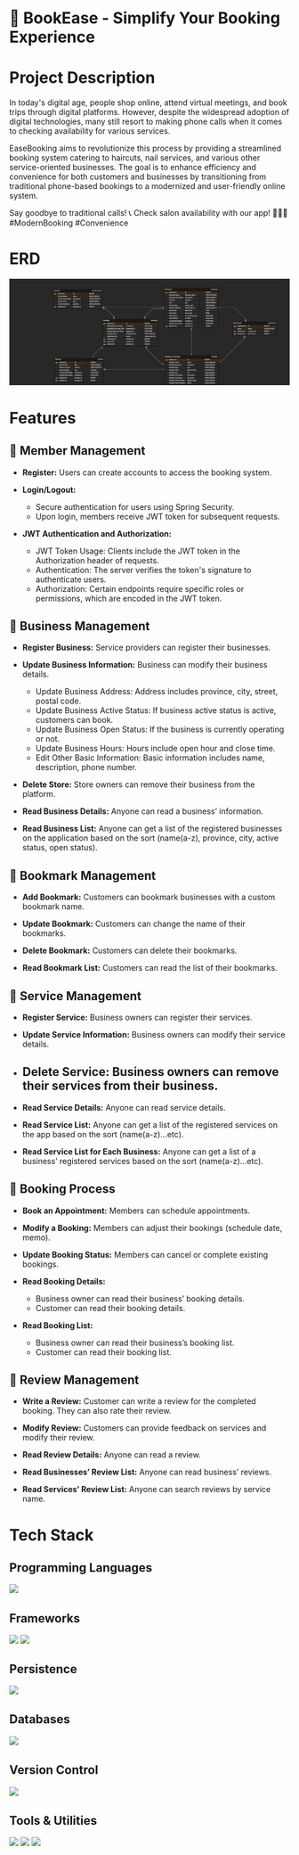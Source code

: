 # 📅 BookEase - Simplify Your Booking Experience

# Project Description 
In today's digital age, people shop online, attend virtual meetings, and book trips through digital platforms. 
However, despite the widespread adoption of digital technologies, many still resort to making phone calls when it comes to checking availability for various services.

EaseBooking aims to revolutionize this process by providing a streamlined booking system catering to haircuts, nail services, and various other service-oriented businesses. 
The goal is to enhance efficiency and convenience for both customers and businesses by transitioning from traditional phone-based bookings to a modernized and user-friendly online system.

Say goodbye to traditional calls! 📞 
Check salon availability with our app! 💇‍♂️💅 #ModernBooking #Convenience


# ERD
![ERD](./images/erd.png)

# Features 
## 🦱 Member Management
- **Register:** Users can create accounts to access the booking system.

- **Login/Logout:**
  - Secure authentication for users using Spring Security.
  - Upon login, members receive JWT token for subsequent requests.
  
- **JWT Authentication and Authorization:**
  - JWT Token Usage: Clients include the JWT token in the Authorization header of requests.
  - Authentication: The server verifies the token's signature to authenticate users.
  - Authorization: Certain endpoints require specific roles or permissions, which are encoded in the JWT token.
 
## 🏢 Business Management
- **Register Business:** Service providers can register their businesses.
  
- **Update Business Information:** Business can modify their business details.
  - Update Business Address: Address includes province, city, street, postal code.
  - Update Business Active Status: If business active status is active, customers can book.
  - Update Business Open Status: If the business is currently operating or not.
  - Update Business Hours: Hours include open hour and close time.
  - Edit Other Basic Information: Basic information includes name, description, phone number.
  
- **Delete Store:** Store owners can remove their business from the platform.
  
- **Read Business Details:** Anyone can read a business’ information.
  
- **Read Business List:** Anyone can get a list of the registered businesses on the application based on the sort (name(a-z), province, city, active status, open status).
 

## 📌 Bookmark Management
- **Add Bookmark:** Customers can bookmark businesses with a custom bookmark name.
    
- **Update Bookmark:** Customers can change the name of their bookmarks.
    
- **Delete Bookmark:** Customers can delete their bookmarks.
    
- **Read Bookmark List:** Customers can read the list of their bookmarks.
  
## 💅 Service Management
- **Register Service:** Business owners can register their services.
    
- **Update Service Information:** Business owners can modify their service details.
    
- **Delete Service:** Business owners can remove their services from their business.
  - 
- **Read Service Details:** Anyone can read service details.
    
- **Read Service List:** Anyone can get a list of the registered services on the app based on the sort (name(a-z)…etc).
    
- **Read Service List for Each Business:** Anyone can get a list of a business’ registered services based on the sort (name(a-z)…etc).

## 📅 Booking Process
- **Book an Appointment:** Members can schedule appointments.
    
- **Modify a Booking:** Members can adjust their bookings (schedule date, memo).
    
- **Update Booking Status:** Members can cancel or complete existing bookings. 
    
- **Read Booking Details:**
  - Business owner can read their business’ booking details.
  - Customer can read their booking details.
    
- **Read Booking List:**
  - Business owner can read their business’s booking list.
  - Customer can read their booking list.
    
## 📝 Review Management
- **Write a Review:** Customer can write a review for the completed booking. They can also rate their review.
  
- **Modify Review:** Customers can provide feedback on services and modify their review.

- **Read Review Details:** Anyone can read a review.


  
- **Read Businesses’ Review List:** Anyone can read business’ reviews.
  
- **Read Services’ Review List:** Anyone can search reviews by service name.

# Tech Stack
## Programming Languages
<img src="https://img.shields.io/badge/java-007396?style=for-the-badge&logo=java&logoColor=white"> 

## Frameworks
<img src="https://img.shields.io/badge/spring-6DB33F?style=for-the-badge&logo=spring&logoColor=white"> <img src="https://img.shields.io/badge/springboot-6DB33F?style=for-the-badge&logo=springboot&logoColor=white">


## Persistence
<img src="https://img.shields.io/badge/JPA-6DB33F?style=for-the-badge">

## Databases
<img src="https://img.shields.io/badge/mysql-4479A1?style=for-the-badge&logo=mysql&logoColor=white"> 

## Version Control  
<img src="https://img.shields.io/badge/git-F05032?style=for-the-badge&logo=git&logoColor=white">

## Tools & Utilities
<img src="https://img.shields.io/badge/gradle-2D4999?style=for-the-badge&logo=gradle&logoColor=white"> <img src="https://img.shields.io/badge/json%20web%20tokens-323330?style=for-the-badge&logo=json-web-tokens&logoColor=pink"> <img src="https://img.shields.io/badge/IntelliJ_IDEA-000000.svg?style=for-the-badge&logo=intellij-idea&logoColor=white">

